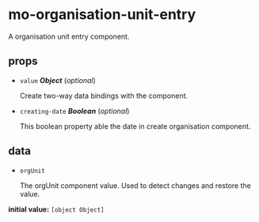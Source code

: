 # mo-organisation-unit-entry 

A organisation unit entry component. 

## props 

- `value` ***Object*** (*optional*) 

  Create two-way data bindings with the component. 

- `creating-date` ***Boolean*** (*optional*) 

  This boolean property able the date in create organisation component. 

## data 

- `orgUnit` 

  The orgUnit component value.
  Used to detect changes and restore the value. 

**initial value:** `[object Object]` 


